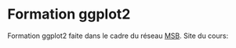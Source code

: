 # Formation ggplot2

Formation ggplot2 faite dans le cadre du réseau [MSB](https://groupes.renater.fr/wiki/montpellier-biostat/index). Site du cours: 

